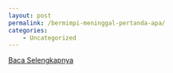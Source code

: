 ```yaml
---
layout: post
permalink: /bermimpi-meninggal-pertanda-apa/
categories:
    - Uncategorized
---
```


[Baca Selengkapnya](/03)